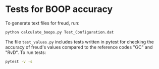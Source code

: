 # Tests for BOOP accuracy

To generate text files for freud, run:

```bash
python calculate_boops.py Test_Configuration.dat
```

The file `test_values.py` includes tests written in pytest for checking the accuracy of freud's values compared to the reference codes "GC" and "RvD". To run tests:

```bash
pytest -v -s
```
